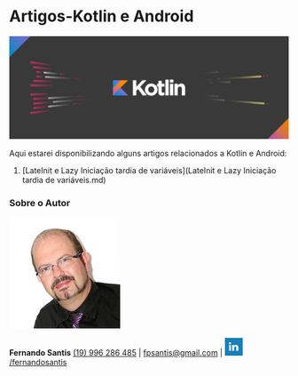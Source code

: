 # Artigos-Kotlin e Android
![img](assets/java-client-in-kotlin-blog-featured-image-01.png)

Aqui estarei disponibilizando alguns artigos relacionados a Kotlin e Android:

1) [LateInit e Lazy Iniciação tardia de variáveis](LateInit e Lazy Iniciação tardia de variáveis.md)

### Sobre o Autor

![photo](assets/FernandoSantis.format_png.resize_200x.png) 

**Fernando Santis**
[(19) 996 286 485](tel:(19)+996+286+485) | [ fpsantis@gmail.com](mailto:fpsantis@gmail.com) | [![img](assets/linkedin.png)/fernandosantis](http://us.linkedin.com/in/fernandosantis)

